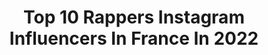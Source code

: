 ---
title: Top 10 Rappers Instagram Influencers In France In 2022
description: >-
  Find top rappers Instagram influencers in France in 2022. Most popular hashtags: #blink #lisa #blackpink.
platform: Instagram
hits: 79
text_top: Identify the top-rated Instagram profiles on inBeat.
text_bottom: Our platform aggregates 79 Instagram influencers like this in France for you to work with.
profiles:
  - username: "redbossvibes"
    fullname: >-
      REDBOSS 🌋🎶
    bio: >-
      Member of internet kids 🌐 I make any sound a Hit🔥🎵 /artistic director /Songwriter / rapper /urban pop SINGER /TOPLINER 🎵🎧🎤 youtube.com/NTERNETKIDS
    location: "France"
    followers: 45703
    engagement: 710
    commentsToLikes: 0.009755
    id: ck5zr5dovvxpf0i14cy3db9ov
    verified: false
    hashtags: "#internetkids, #harragas, #2freres, #2lions"
  - username: "macmanulioness"
    fullname: >-
      Manu Mac
    bio: >-
      ⭐Big Factory Records ⭐ Distrib /Addictive Music 'Rappeuse Animatrice radio Fpp 106.3 FM 🎵 #paris Songwriter , Rapper ,Radio host 🎧🎬💶 macmanulioness🦁
    location: "France"
    followers: 17063
    engagement: 256
    commentsToLikes: 0.047409
    id: ck5c4h7zr1cls0i11n9woh7zb
    verified: false
    hashtags: "#eyestoeyes, #returnofthemac, #alabordage, #salsa"
  - username: "ghettogeasy"
    fullname: >-
      GETOAR SELIMI
    bio: >-
      aka MMV CEO of BABASTARS Albanian rapper, songwriter, record producer, fashion designer, and entrepreneur.
    location: "France"
    followers: 762643
    engagement: 405
    commentsToLikes: 0.004453
    id: ck14l2qnusjyf0i19ivb5y5u6
    verified: true
    hashtags: "#mmv, #repost, #locos, #tb"
  - username: "lalalalisam"
    fullname: >-
      BLΛƆKPIИK LISA 리사 🌼
    bio: >-
      Daily updates + Lisa content Main dancer, Lead rapper 💛 — 🎀'Lovesick Girls' M/V🤍
    location: "France"
    followers: 550715
    engagement: 380
    commentsToLikes: 0.003052
    id: ck0u0qqkgumpt0i1964fto3n5
    verified: false
    hashtags: "#yg, #blink, #lisa, #lalisa"
  - username: "jesseitzler"
    fullname: >-
      Jesse Itzler
    bio: >-
      BUILDING MY LIFE RESUME 👍Entrepreneur 👍Bestselling author 👍Ran 100 miles 2X 👍Managed RUN DMC 👍Lived w/Monks 👍Rapper 👍Won an Emmy 👍Plant based 👍Etc...
    location: "France"
    followers: 269031
    engagement: 232
    commentsToLikes: 0.063073
    id: ck0vwap05sune0i195twqoz0w
    verified: true
    hashtags: "#30daysofexcellence, #buildyourliferesume, #endurance, #business"
  - username: "mismo_music"
    fullname: >-
      MISMO 🧤
    bio: >-
      🎙 | R-pop Rapper 🍫 | L'amitié, mon chocolat 📩 | mismo.booking@gmail.com 🎵 | Mes clips dispo ici 👇🏾
    location: "France"
    followers: 21019
    engagement: 831
    commentsToLikes: 0.138546
    id: ckap55uxcabni0i78pp76n8r4
    verified: false
    hashtags: "#rpop, #mismo, #avantlegrandbouleversement, #phonogram"
  - username: "tigarah"
    fullname: >-
      TIGARAH_OFFICIAL
    bio: >-
      Singer/Rapper/DJ/Queen Tiger💋🐯 Cosmopolitan Japan model/writer E! News Japan TV Host Paris🇫🇷⇄Tokyo🇯🇵 🇯🇵 tigarah@amuselantis-euro.com 🇫🇷@bbr.image
    location: "France"
    followers: 36393
    engagement: 429
    commentsToLikes: 0.016433
    id: ck0vw8ni1slgl0i19ioqq07vj
    verified: true
    hashtags: "#ckeveryone, #nouvomode, #alpes, #selflove"
  - username: "ratty_adhiththan"
    fullname: >-
      Ratty Adhiththan
    bio: >-
      Official Instagram| Rapper/Lyricist @orunation For inquires Contact via Email #OruKural Out Now👇
    location: "France"
    followers: 36809
    engagement: 1170
    commentsToLikes: 0.019514
    id: ck602ltezhwrl0i14tgrcrz6d
    verified: false
    hashtags: "#orunation, #rattyadhiththan, #kicku, #layers"
  - username: "lejuiice"
    fullname: >-
      Trap Mama 🏳️‍🌈
    bio: >-
      [🎙] Producer, French Rapper, Songwritter [🏚] C.E.O of @trapmamahouse [🍾] Ambassador @officialbelaire_fr @msmanagementparis 🍀 « SOIR »🌑 on YT ⬇️
    location: "France"
    followers: 33871
    engagement: 734
    commentsToLikes: 0.020918
    id: ck0twkj9zfsln0i197gnrttkd
    verified: false
    hashtags: "#engagee, #onprendpartie, #streamez, #225"
  - username: "lalalisacofficial"
    fullname: >-
      LISA BLACKPINK | 리사
    bio: >-
      - fanstagram for @lalalalisa_m 🌼 리사 블랙핑크's | 970327 🌟 | Lead rapper / main dancer 💘 | @roseblckpnks @jennie.rainbow @jenduouk ~ @lisa.blackpinlk 💜 -
    location: "France"
    followers: 5410
    engagement: 788
    commentsToLikes: 0.053766
    id: ckaowsna2a9ug0i78gneazext
    verified: false
    hashtags: "#lalisablackpink, #korea, #airport, #love"
---